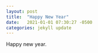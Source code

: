 ```yaml
---
layout: post
title:  "Happy New Year"
date:   2021-01-01 07:30:27 -0500
categories: jekyll update
---
```

Happy new year.